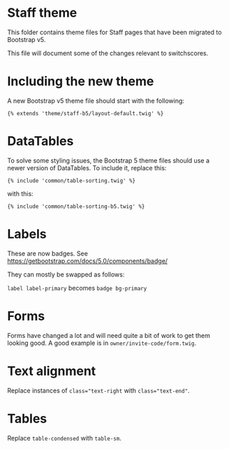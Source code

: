 # Staff theme

This folder contains theme files for Staff pages that have been migrated to Bootstrap v5.

This file will document some of the changes relevant to switchscores.

# Including the new theme

A new Bootstrap v5 theme file should start with the following:

`{% extends 'theme/staff-b5/layout-default.twig' %}`

# DataTables

To solve some styling issues, the Bootstrap 5 theme files should use a
newer version of DataTables. To include it, replace this:

`{% include 'common/table-sorting.twig' %}`

with this:

`{% include 'common/table-sorting-b5.twig' %}`

# Labels

These are now badges. See https://getbootstrap.com/docs/5.0/components/badge/

They can mostly be swapped as follows:

`label label-primary` becomes `badge bg-primary`

# Forms

Forms have changed a lot and will need quite a bit of work to get them 
looking good. A good example is in `owner/invite-code/form.twig`.

# Text alignment

Replace instances of `class="text-right` with `class="text-end"`.

# Tables

Replace `table-condensed` with `table-sm`.
